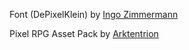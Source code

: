 Font (DePixelKlein) by [Ingo
Zimmermann](https://www.ingofonts.de/ingofonts/en/)

Pixel RPG Asset Pack by
[Arktentrion](https://arktentrion.itch.io/pixel-rpg-asset-pack)